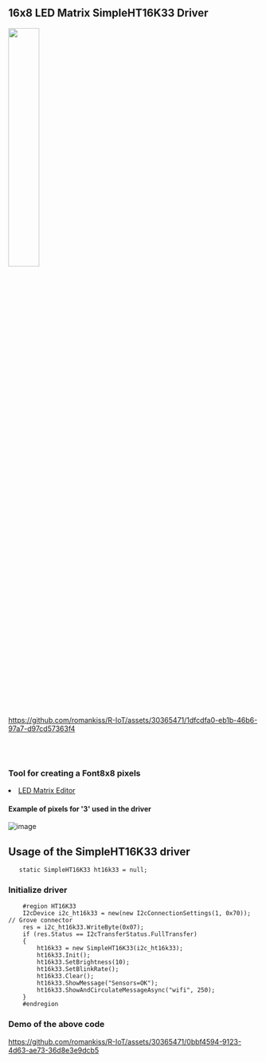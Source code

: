 
<h2>16x8 LED Matrix SimpleHT16K33 Driver</h2>

 <img  width="35%" src="https://github.com/romankiss/R-IoT/assets/30365471/bd4ec62f-9547-4d50-8851-4d251419afa4">

 
https://github.com/romankiss/R-IoT/assets/30365471/1dfcdfa0-eb1b-46b6-97a7-d97cd57363f4



<br></br>

<h3>Tool for creating a Font8x8 pixels</h3>

<li><a href="https://xantorohara.github.io/led-matrix-editor/#0000000000a000e0">LED Matrix Editor</a></li>

<h4>Example of pixels for '3' used in the driver</h4>

![image](https://github.com/romankiss/R-IoT/assets/30365471/2bd01149-aafe-4552-b894-1e6a46684bb2)






<h2>Usage of the SimpleHT16K33 driver</h2>

       static SimpleHT16K33 ht16k33 = null;

<h3>Initialize driver</h3>

        #region HT16K33  
        I2cDevice i2c_ht16k33 = new(new I2cConnectionSettings(1, 0x70)); // Grove connector
        res = i2c_ht16k33.WriteByte(0x07);
        if (res.Status == I2cTransferStatus.FullTransfer)
        {
            ht16k33 = new SimpleHT16K33(i2c_ht16k33);
            ht16k33.Init();
            ht16k33.SetBrightness(10);
            ht16k33.SetBlinkRate();
            ht16k33.Clear();
            ht16k33.ShowMessage("Sensors=OK");
            ht16k33.ShowAndCirculateMessageAsync("wifi", 250);
        }          
        #endregion



<h3>Demo of the above code</h3>
        

https://github.com/romankiss/R-IoT/assets/30365471/0bbf4594-9123-4d63-ae73-36d8e3e9dcb5

